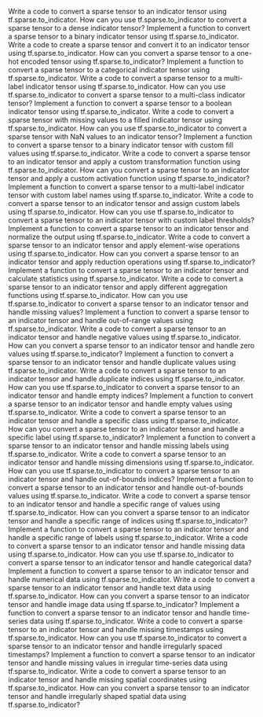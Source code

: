 Write a code to convert a sparse tensor to an indicator tensor using tf.sparse.to_indicator.
How can you use tf.sparse.to_indicator to convert a sparse tensor to a dense indicator tensor?
Implement a function to convert a sparse tensor to a binary indicator tensor using tf.sparse.to_indicator.
Write a code to create a sparse tensor and convert it to an indicator tensor using tf.sparse.to_indicator.
How can you convert a sparse tensor to a one-hot encoded tensor using tf.sparse.to_indicator?
Implement a function to convert a sparse tensor to a categorical indicator tensor using tf.sparse.to_indicator.
Write a code to convert a sparse tensor to a multi-label indicator tensor using tf.sparse.to_indicator.
How can you use tf.sparse.to_indicator to convert a sparse tensor to a multi-class indicator tensor?
Implement a function to convert a sparse tensor to a boolean indicator tensor using tf.sparse.to_indicator.
Write a code to convert a sparse tensor with missing values to a filled indicator tensor using tf.sparse.to_indicator.
How can you use tf.sparse.to_indicator to convert a sparse tensor with NaN values to an indicator tensor?
Implement a function to convert a sparse tensor to a binary indicator tensor with custom fill values using tf.sparse.to_indicator.
Write a code to convert a sparse tensor to an indicator tensor and apply a custom transformation function using tf.sparse.to_indicator.
How can you convert a sparse tensor to an indicator tensor and apply a custom activation function using tf.sparse.to_indicator?
Implement a function to convert a sparse tensor to a multi-label indicator tensor with custom label names using tf.sparse.to_indicator.
Write a code to convert a sparse tensor to an indicator tensor and assign custom labels using tf.sparse.to_indicator.
How can you use tf.sparse.to_indicator to convert a sparse tensor to an indicator tensor with custom label thresholds?
Implement a function to convert a sparse tensor to an indicator tensor and normalize the output using tf.sparse.to_indicator.
Write a code to convert a sparse tensor to an indicator tensor and apply element-wise operations using tf.sparse.to_indicator.
How can you convert a sparse tensor to an indicator tensor and apply reduction operations using tf.sparse.to_indicator?
Implement a function to convert a sparse tensor to an indicator tensor and calculate statistics using tf.sparse.to_indicator.
Write a code to convert a sparse tensor to an indicator tensor and apply different aggregation functions using tf.sparse.to_indicator.
How can you use tf.sparse.to_indicator to convert a sparse tensor to an indicator tensor and handle missing values?
Implement a function to convert a sparse tensor to an indicator tensor and handle out-of-range values using tf.sparse.to_indicator.
Write a code to convert a sparse tensor to an indicator tensor and handle negative values using tf.sparse.to_indicator.
How can you convert a sparse tensor to an indicator tensor and handle zero values using tf.sparse.to_indicator?
Implement a function to convert a sparse tensor to an indicator tensor and handle duplicate values using tf.sparse.to_indicator.
Write a code to convert a sparse tensor to an indicator tensor and handle duplicate indices using tf.sparse.to_indicator.
How can you use tf.sparse.to_indicator to convert a sparse tensor to an indicator tensor and handle empty indices?
Implement a function to convert a sparse tensor to an indicator tensor and handle empty values using tf.sparse.to_indicator.
Write a code to convert a sparse tensor to an indicator tensor and handle a specific class using tf.sparse.to_indicator.
How can you convert a sparse tensor to an indicator tensor and handle a specific label using tf.sparse.to_indicator?
Implement a function to convert a sparse tensor to an indicator tensor and handle missing labels using tf.sparse.to_indicator.
Write a code to convert a sparse tensor to an indicator tensor and handle missing dimensions using tf.sparse.to_indicator.
How can you use tf.sparse.to_indicator to convert a sparse tensor to an indicator tensor and handle out-of-bounds indices?
Implement a function to convert a sparse tensor to an indicator tensor and handle out-of-bounds values using tf.sparse.to_indicator.
Write a code to convert a sparse tensor to an indicator tensor and handle a specific range of values using tf.sparse.to_indicator.
How can you convert a sparse tensor to an indicator tensor and handle a specific range of indices using tf.sparse.to_indicator?
Implement a function to convert a sparse tensor to an indicator tensor and handle a specific range of labels using tf.sparse.to_indicator.
Write a code to convert a sparse tensor to an indicator tensor and handle missing data using tf.sparse.to_indicator.
How can you use tf.sparse.to_indicator to convert a sparse tensor to an indicator tensor and handle categorical data?
Implement a function to convert a sparse tensor to an indicator tensor and handle numerical data using tf.sparse.to_indicator.
Write a code to convert a sparse tensor to an indicator tensor and handle text data using tf.sparse.to_indicator.
How can you convert a sparse tensor to an indicator tensor and handle image data using tf.sparse.to_indicator?
Implement a function to convert a sparse tensor to an indicator tensor and handle time-series data using tf.sparse.to_indicator.
Write a code to convert a sparse tensor to an indicator tensor and handle missing timestamps using tf.sparse.to_indicator.
How can you use tf.sparse.to_indicator to convert a sparse tensor to an indicator tensor and handle irregularly spaced timestamps?
Implement a function to convert a sparse tensor to an indicator tensor and handle missing values in irregular time-series data using tf.sparse.to_indicator.
Write a code to convert a sparse tensor to an indicator tensor and handle missing spatial coordinates using tf.sparse.to_indicator.
How can you convert a sparse tensor to an indicator tensor and handle irregularly shaped spatial data using tf.sparse.to_indicator?